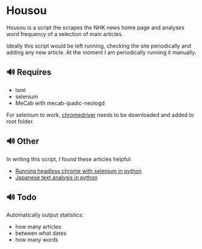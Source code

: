 # Housou

Housou is a script the scrapes the NHK news home page and analyses word frequency of a selection of main articles.

Ideally this script would be left running, checking the site periodically and adding any new article. At the moment I am periodically running it manually.

## 🔊 Requires

- lxml
- selenium
- MeCab with mecab-ipadic-neologd

For selenium to work, [chromedriver](http://chromedriver.chromium.org/downloads) needs to be downloaded and added to root folder.

## 🔊 Other

In writing this script, I found these articles helpful:
- [Running headless chrome with selenium in python](https://medium.com/@pyzzled/running-headless-chrome-with-selenium-in-python-3f42d1f5ff1d)
- [Japanese text analysis in python](http://www.robfahey.co.uk/blog/japanese-text-analysis-in-python/)

## 🔊 Todo

Automatically output statistics:
- how many articles
- between what dates
- how many words